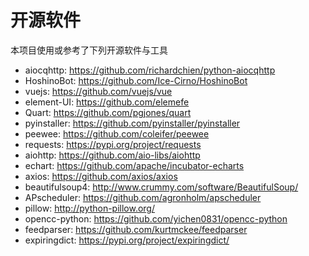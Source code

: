 # 开源软件

本项目使用或参考了下列开源软件与工具

- aiocqhttp: <https://github.com/richardchien/python-aiocqhttp>
- HoshinoBot: <https://github.com/Ice-Cirno/HoshinoBot>
- vuejs: <https://github.com/vuejs/vue>
- element-UI: <https://github.com/elemefe>
- Quart: <https://github.com/pgjones/quart>
- pyinstaller: <https://github.com/pyinstaller/pyinstaller>
- peewee: <https://github.com/coleifer/peewee>
- requests: <https://pypi.org/project/requests>
- aiohttp: <https://github.com/aio-libs/aiohttp>
- echart: <https://github.com/apache/incubator-echarts>
- axios: <https://github.com/axios/axios>
- beautifulsoup4: <http://www.crummy.com/software/BeautifulSoup/>
- APscheduler: <https://github.com/agronholm/apscheduler>
- pillow: <http://python-pillow.org/>
- opencc-python: <https://github.com/yichen0831/opencc-python>
- feedparser: <https://github.com/kurtmckee/feedparser>
- expiringdict: <https://pypi.org/project/expiringdict/>
